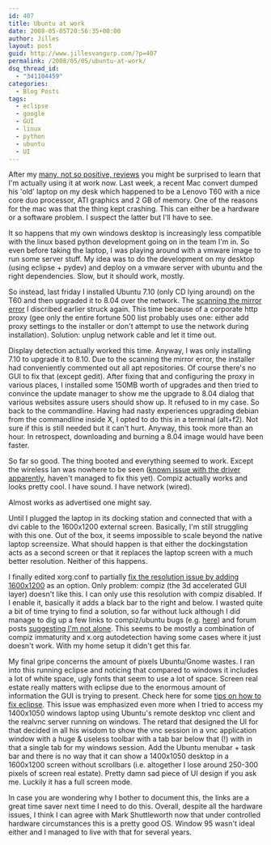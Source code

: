 ```yaml
---
id: 407
title: Ubuntu at work
date: 2008-05-05T20:56:35+00:00
author: Jilles
layout: post
guid: http://www.jillesvangurp.com/?p=407
permalink: /2008/05/05/ubuntu-at-work/
dsq_thread_id:
  - "341104459"
categories:
  - Blog Posts
tags:
  - eclipse
  - google
  - GUI
  - linux
  - python
  - ubuntu
  - UI
---
```

After my [many, not so positive, reviews](https://www.jillesvangurp.com/tag/ubuntu/) you might be surprised to learn that I'm actually using it at work now. Last week, a recent Mac convert dumped his 'old' laptop on my desk which happened to be a Lenovo T60 with a nice core duo processor, ATI graphics and 2 GB of memory. One of the reasons for the mac was that the thing kept crashing. This can either be a hardware or a software problem. I suspect the latter but I'll have to see.

It so happens that my own windows desktop is increasingly less compatible with the linux based python development going on in the team I'm in. So even before taking the laptop, I was playing around with a vmware image to run some server stuff. My idea was to do the development on my desktop (using eclipse + pydev) and deploy on a vmware server with ubuntu and the right dependencies. Slow, but it should work, mostly.

So instead, last friday I installed Ubuntu 7.10 (only CD lying around) on the T60 and then upgraded it to 8.04 over the network. The [scanning the mirror error](http://www.google.com/search?q=ubuntu+%22scanning+the+mirror%22) I discribed earlier struck again. This time because of a corporate http proxy (gee only the entire fortune 500 list probably uses one: either add proxy settings to the installer or don't attempt to use the network during installation). Solution: unplug network cable and let it time out.

Display detection actually worked this time. Anyway, I was only installing 7.10 to upgrade it to 8.10. Due to the scanning the mirror error, the installer had conveniently commented out all apt repositories. Of course there's no GUI to fix that (except gedit). After fixing that and configuring the proxy in various places, I installed some 150MB worth of upgrades and then tried to convince the update manager to show me the upgrade to 8.04 dialog that various websites assure users should show up. It refused to in my case. So back to the commandline. Having had nasty experiences upgrading debian from the commandline inside X, I opted to do this in a terminal (alt+f2). Not sure if this is still needed but it can't hurt. Anyway, this took more than an hour. In retrospect, downloading and burning a 8.04 image would have been faster.

So far so good. The thing booted and everything seemed to work. Except the wireless lan was nowhere to be seen ([known issue with the driver apparently](http://linuxtechie.wordpress.com/2008/04/24/making-intel-wireless-3945abg-work-better-on-ubuntu-hardy/), haven't managed to fix this yet). Compiz actually works and looks pretty cool. I have sound. I have network (wired).

Almost works as advertised one might say.

Until I plugged the laptop in its docking station and connected that with a dvi cable to the 1600x1200 external screen. Basically, I'm still struggling with this one. Out of the box, it seems impossible to scale beyond the native laptop screensize. What should happen is that either the dockingstation acts as a second screen or that it replaces the laptop screen with a much better resolution. Neither of this happens.

I finally edited xorg.conf to partially [fix the resolution issue by adding 1600x1200](http://ubuntuforums.org/showthread.php?t=742408) as an option. Only problem: compiz (the 3d accelerated GUI layer) doesn't like this. I can only use this resolution with compiz disabled. If I enable it, basically it adds a black bar to the right and below. I wasted quite a bit of time trying to find a solution, so far without luck although I did manage to dig up a few links to compiz/ubuntu bugs (e.g. [here](http://forum.compiz-fusion.org/archive/index.php/t-42.html)) and forum posts [suggesting I'm not alone](http://http://www.backports.ubuntuforums.org/showthread.php?t=761270). This seems to be mostly a combination of compiz immaturity and x.org autodetection having some cases where it just doesn't work. With my home setup it didn't get this far.

My final gripe concerns the amount of pixels Ubuntu/Gnome wastes. I ran into this running eclipse and noticing that compared to windows it includes a lot of white space, ugly fonts that seem to use a lot of space. Screen real estate really matters with eclipse due to the enormous amount of information the GUI is trying to present. Check here for some [tips on how to fix eclipse](http://blog.xam.dk/archives/81-Making-Eclipse-look-good-on-Linux.html). This issue was emphasized even more when I tried to access my 1400x1050 windows laptop using Ubuntu's remote desktop vnc client and the realvnc server running on windows. The retard that designed the UI for that decided in all his wisdom to show the vnc session in a vnc application window with a huge &amp; useless toolbar with a tab bar below that (!) with in that a single tab for my windows session. Add the Ubuntu menubar + task bar and there is no way that it can show a 1400x1050 desktop in a 1600x1200 screen without scrollbars (i.e. altogether I lose around 250-300 pixels of screen real estate). Pretty damn sad piece of UI design if you ask me. Luckily it has a full screen mode.

In case you are wondering why I bother to document this, the links are a great time saver next time I need to do this. Overall, despite all the hardware issues, I think I can agree with Mark Shuttleworth now that under controlled hardware circumstances this is a pretty good OS. Window 95 wasn't ideal either and I managed to live with that for several years.